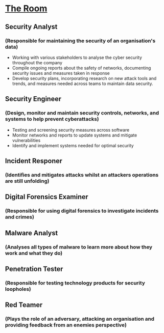 # [The Room](https://tryhackme.com/room/careersincyber)

## Security Analyst 
### (Responsible for maintaining the security of an organisation's data)
- Working with various stakeholders to analyse the cyber security throughout the company
- Compile ongoing reports about the safety of networks, documenting security issues and measures taken in response
- Develop security plans, incorporating research on new attack tools and trends, and measures needed across teams to maintain data security.

## Security Engineer 
### (Design, monitor and maintain security controls, networks, and systems to help prevent cyberattacks)
- Testing and screening security measures across software
- Monitor networks and reports to update systems and mitigate vulnerabilities
- Identify and implement systems needed for optimal security

## Incident Responer 
### (Identifies and mitigates attacks whilst an attackers operations are still unfolding)


## Digital Forensics Examiner 
### (Responsible for using digital forensics to investigate incidents and crimes)


## Malware Analyst 
### (Analyses all types of malware to learn more about how they work and what they do)


## Penetration Tester 
### (Responsible for testing technology products for security loopholes)


## Red Teamer 
### (Plays the role of an adversary, attacking an organisation and providing feedback from an enemies perspective)
